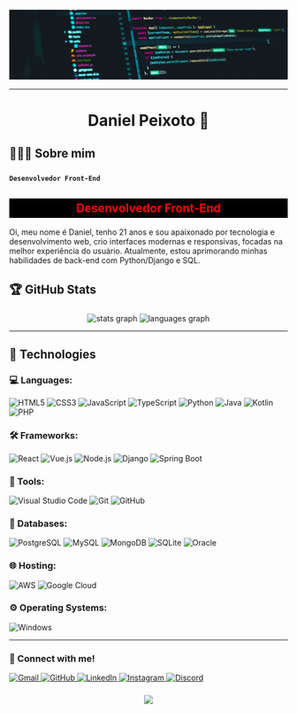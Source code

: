 ![Repository Image](code.jpg)

---

<h1 align="center">Daniel Peixoto 👾</h1>

###

## 🙋🏿‍♂️ Sobre mim

###
**`Desenvolvedor Front-End`**
<h2 style="color: red; background-color: black; padding: 5px; text-align: center;">Desenvolvedor Front-End</h2>


<p align="left">Oi, meu nome é Daniel, tenho 21 anos e sou apaixonado por tecnologia e desenvolvimento web, crio interfaces modernas e responsivas, focadas na melhor experiência do usuário. Atualmente, estou aprimorando minhas habilidades de back-end com Python/Django e SQL.</p>

###

## 🏆 GitHub Stats 

###

<div align="center">
  <img src="https://github-readme-stats.vercel.app/api?username=Sertx7&hide_title=false&hide_rank=false&show_icons=true&include_all_commits=false&count_private=false&disable_animations=false&theme=codeSTACKr&locale=pt-br&hide_border=false" height="170" alt="stats graph"  />
  <img src="https://github-readme-stats.vercel.app/api/top-langs?username=Sertx7&locale=pt-br&hide_title=false&layout=compact&card_width=320&langs_count=9&theme=codeSTACKr&hide_border=false" height="170" alt="languages graph"  />
</div>

---

## 🧠 Technologies

###

### 💻 Languages:
![HTML5](https://img.shields.io/badge/HTML5-E34F26?style=flat&logo=html5&logoColor=white)
![CSS3](https://img.shields.io/badge/CSS3-1572B6?style=flat&logo=css3&logoColor=white)
![JavaScript](https://img.shields.io/badge/JavaScript-F7DF1E?style=flat&logo=javascript&logoColor=black)
![TypeScript](https://img.shields.io/badge/TypeScript-3178C6?style=flat&logo=typescript&logoColor=white)
![Python](https://img.shields.io/badge/Python-3776AB?style=flat&logo=python&logoColor=white)
![Java](https://img.shields.io/badge/Java-007396?style=flat&logo=java&logoColor=white)
![Kotlin](https://img.shields.io/badge/Kotlin-7F52FF?style=flat&logo=kotlin&logoColor=white)
![PHP](https://img.shields.io/badge/PHP-777BB4?style=flat&logo=php&logoColor=white)

###

### 🛠️ Frameworks:
![React](https://img.shields.io/badge/React-20232A?style=flat&logo=react&logoColor=61DAFB)
![Vue.js](https://img.shields.io/badge/Vue.js-35495E?style=flat&logo=vue.js&logoColor=4FC08D)
![Node.js](https://img.shields.io/badge/Node.js-339933?style=flat&logo=nodedotjs&logoColor=white)
![Django](https://img.shields.io/badge/Django-092E20?style=flat&logo=django&logoColor=white)
![Spring Boot](https://img.shields.io/badge/Spring%20Boot-6DB33F?style=flat&logo=springboot&logoColor=white)

###

### 🧰 Tools:
![Visual Studio Code](https://img.shields.io/badge/VSCode-007ACC?style=flat&logo=visualstudiocode&logoColor=white)
![Git](https://img.shields.io/badge/Git-F05032?style=flat&logo=git&logoColor=white)
![GitHub](https://img.shields.io/badge/GitHub-181717?style=flat&logo=github&logoColor=white)

###

### 💾 Databases:
![PostgreSQL](https://img.shields.io/badge/PostgreSQL-336791?style=flat&logo=postgresql&logoColor=white)
![MySQL](https://img.shields.io/badge/MySQL-4479A1?style=flat&logo=mysql&logoColor=white)
![MongoDB](https://img.shields.io/badge/MongoDB-47A248?style=flat&logo=mongodb&logoColor=white)
![SQLite](https://img.shields.io/badge/SQLite-003B57?style=flat&logo=sqlite&logoColor=white)
![Oracle](https://img.shields.io/badge/Oracle-F80000?style=flat&logo=oracle&logoColor=white)

###

### 🌐 Hosting:
![AWS](https://img.shields.io/badge/Amazon_AWS-232F3E?style=flat&logo=amazon-aws&logoColor=white)
![Google Cloud](https://img.shields.io/badge/Google%20Cloud-4285F4?style=flat&logo=googlecloud&logoColor=white)

###

### ⚙️ Operating Systems:
![Windows](https://img.shields.io/badge/Windows-0078D6?style=flat&logo=windows&logoColor=white)

---

### 🤝 Connect with me!
<a href="https://daniel.peixotto9@gmail.com">
    <img src="https://img.shields.io/badge/-Gmail-black?style=for-the-badge&logo=gmail&logoColor=red" alt="Gmail"/>
</a>
<a href="https://github.com/Sertx7" target="_blank">
    <img src="https://img.shields.io/badge/-GitHub-black?style=for-the-badge&logo=github&logoColor=red" alt="GitHub"/>
</a>
<a href="https://www.linkedin.com/in/danielpeixoto01/" target="_blank">
    <img src="https://img.shields.io/badge/-LinkedIn-black?style=for-the-badge&logo=linkedin&logoColor=red" alt="LinkedIn"/>
</a>
<a href="https://www.instagram.com/_eodanz/" target="_blank">
    <img src="https://img.shields.io/badge/-Instagram-black?style=for-the-badge&logo=instagram&logoColor=red" alt="Instagram"/>
</a>
<a href="https://discord.com/users/759248754661785660" target="_blank">
    <img src="https://img.shields.io/badge/-Discord-black?style=for-the-badge&logo=discord&logoColor=red" alt="Discord"/>
</a>

###

<div align="center">
  <img height="250" src="https://media1.tenor.com/m/GTzbJen5xcoAAAAC/cute-wallpaper.gif"  />
</div>

###




